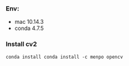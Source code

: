 ### Env: 
- mac 10.14.3
- conda 4.7.5

### Install cv2 

```
conda install conda install -c menpo opencv
```

